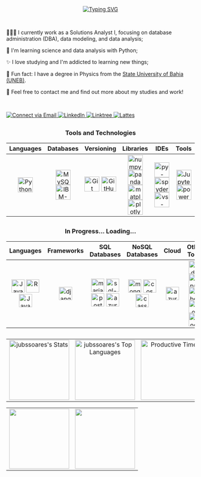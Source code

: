<p align="center">
    <a href="https://git.io/typing-svg">
        <img src="https://readme-typing-svg.herokuapp.com?font=Fira+Code&weight=100&size=30&pause=1000&color=AE82CF&center=true&vCenter=true&random=false&width=1000&lines=Hello%2C+world!" alt="Typing SVG" />
    </a>
</p>


<br>

<p>👩🏻‍💻 I currently work as a Solutions Analyst I, focusing on database administration (DBA), data modeling, and data analysis;</p>
<p>🌱 I'm learning science and data analysis with Python;</p>
<p>✨ I love studying and I'm addicted to learning new things;</p>
<p>🔭 Fun fact: I have a degree in Physics from the <a href="https://portal.uneb.br/">State University of Bahia (UNEB)</a>.</p>
<p>💬 Feel free to contact me and find out more about my studies and work!</p>

<br>

<p>
  <a href="mailto:eujulianasilvasoares@gmail.com">
    <img src="https://img.shields.io/badge/-email-D14836?style=for-the-badge&logo=gmail&logoColor=white" alt="Connect via Email" />
  </a>
  <a href="https://www.linkedin.com/in/julianasilvasoares/">
    <img src="https://img.shields.io/badge/LinkedIn-0077B5?style=for-the-badge&logo=linkedin&logoColor=white" alt="LinkedIn" />
  </a>
  <a href="https://linktr.ee/jubssoares">
    <img src="https://img.shields.io/badge/linktree-39E09B?style=for-the-badge&logo=linktree&logoColor=white" alt="Linktree" />
  </a>
  <a href="http://lattes.cnpq.br/7348547730589925">
    <img src="https://img.shields.io/badge/-Lattes-lightblue?style=for-the-badge&logo=bookstack&logoColor=white" alt="Lattes" />
  </a>
</p>

<h2></h2>

<div align = "center">
   <h3>Tools and Technologies</h3>
<table>
  <thead>
    <tr>
      <th><strong>Languages</strong></th>
      <th><strong>Databases</strong></th>
      <th><strong>Versioning</strong></th>
      <th><strong>Libraries</strong></th>
      <th><strong>IDEs</strong></th>
      <th><strong>Tools</strong></th>
    </tr>
  </thead>
  <tbody>
    <tr>
      <td align="center"><img alt="Python" width="40" height="40" src="https://cdn.jsdelivr.net/gh/devicons/devicon/icons/python/python-original.svg" /></td>
      <td align="center">
        <img alt="MySQL" width="40" height="40" src="https://cdn.jsdelivr.net/gh/devicons/devicon/icons/mysql/mysql-original.svg" />
        <img alt="IBM-DB2" width="40" height="40" src="https://dbdb.io/media/logos/ibm-db2-vertical.svg" />
      </td>
      <td align="center">
        <img alt="Git" width="40" src="https://cdn.jsdelivr.net/gh/devicons/devicon@latest/icons/git/git-original.svg" />
        <img alt="GitHub" width="40" src="https://cdn.jsdelivr.net/gh/devicons/devicon@latest/icons/github/github-original.svg" />
      </td>
      <td align="center">
        <img alt="numpy" width="40" height="40" src="https://cdn.jsdelivr.net/gh/devicons/devicon@latest/icons/numpy/numpy-original.svg" />
        <img alt="pandas" width="40" height="40" src="https://cdn.jsdelivr.net/gh/devicons/devicon@latest/icons/pandas/pandas-original.svg" />
        <img alt="matplotlib" width="40" height="40" src="https://cdn.jsdelivr.net/gh/devicons/devicon@latest/icons/matplotlib/matplotlib-original.svg" />
        <img alt="plotly" width="40" height="40" src="https://cdn.jsdelivr.net/gh/devicons/devicon@latest/icons/plotly/plotly-original.svg" />
      </td>
      <td align="center">
        <img alt="py-charm" width="40" height="40" src="https://cdn.jsdelivr.net/gh/devicons/devicon@latest/icons/pycharm/pycharm-original.svg" />
        <img alt="spyder" width="40" height="40" src="https://cdn.jsdelivr.net/gh/devicons/devicon@latest/icons/spyder/spyder-original.svg" />
        <img alt="vs-code" width="40" height="40" src="https://cdn.jsdelivr.net/gh/devicons/devicon@latest/icons/vscode/vscode-original.svg" />
      </td>
      <td align="center">
        <img alt="Jupyter" width="40" height="40" src="https://cdn.jsdelivr.net/gh/devicons/devicon@latest/icons/jupyter/jupyter-original.svg" />
        <img alt="power-bi" width="40" height="40" src="https://github.com/microsoft/PowerBI-Icons/blob/main/SVG/Power-BI.svg" />
      </td>
    </tr>
  </tbody>
</table>

<h2></h2>

<div align = "center">
   <h3>In Progress... Loading...</h3>
   <table>
  <thead>
    <tr>
      <th><strong>Languages</strong></th>
      <th><strong>Frameworks</strong></th>
      <th><strong>SQL Databases</strong></th>
      <th><strong>NoSQL Databases</strong></th>
      <th><strong>Cloud</strong></th>
      <th><strong>Other Tools</strong></th>
    </tr>
  </thead>
  <tbody>
    <tr>
      <td align="center">
        <img alt="Java" width="35" height="35" src="https://cdn.jsdelivr.net/gh/devicons/devicon/icons/java/java-original.svg" />
        <img alt="R" width="35" height="35" src="https://cdn.jsdelivr.net/gh/devicons/devicon@latest/icons/r/r-original.svg" />
        <img alt="JavaScript" width="35" height="35" src="https://cdn.jsdelivr.net/gh/devicons/devicon@latest/icons/javascript/javascript-original.svg" />
      </td>
      <td align="center">
        <img alt="django" width="35" height="35" src="https://cdn.jsdelivr.net/gh/devicons/devicon/icons/django/django-plain.svg" />
      </td>
      <td align="center">
        <img alt="maria-db" width="35" height="35" src="https://cdn.jsdelivr.net/gh/devicons/devicon@latest/icons/mariadb/mariadb-original.svg" />
        <img alt="sql-lite" width="35" height="35" src="https://cdn.jsdelivr.net/gh/devicons/devicon@latest/icons/sqlite/sqlite-original.svg" />
        <img alt="postgree-sql" width="35" height="35" src="https://cdn.jsdelivr.net/gh/devicons/devicon@latest/icons/postgresql/postgresql-original.svg" />
        <img alt="azure-sql-db" width="35" height="35" src="https://cdn.jsdelivr.net/gh/devicons/devicon@latest/icons/azuresqldatabase/azuresqldatabase-original.svg" />
      </td>
      <td align="center">
        <img alt="mongo-db" width="35" height="35" src="https://cdn.jsdelivr.net/gh/devicons/devicon@latest/icons/mongodb/mongodb-plain.svg" />
        <img alt="cosmos-db" width="35" height="35" src="https://cdn.jsdelivr.net/gh/devicons/devicon@latest/icons/cosmosdb/cosmosdb-original.svg" />
        <img alt="cassandra" width="35" height="35" src="https://cdn.jsdelivr.net/gh/devicons/devicon@latest/icons/cassandra/cassandra-original.svg" />
      </td>
      <td align="center">
        <img alt="azure" width="35" height="35" src="https://cdn.jsdelivr.net/gh/devicons/devicon@latest/icons/azure/azure-original.svg" />
      </td>
      <td align="center">
        <img alt="arduino" width="35" height="35" src="https://cdn.jsdelivr.net/gh/devicons/devicon@latest/icons/arduino/arduino-original.svg" />
        <img alt="apache-spark" width="35" height="35" src="https://cdn.jsdelivr.net/gh/devicons/devicon@latest/icons/apachespark/apachespark-original.svg" />
        <img alt="dbeaver" width="35" height="35" src="https://cdn.jsdelivr.net/gh/devicons/devicon@latest/icons/dbeaver/dbeaver-original.svg" />
        <img alt="json" width="35" height="35" src="https://cdn.jsdelivr.net/gh/devicons/devicon@latest/icons/json/json-original.svg" />
        <img alt="docker" width="35" height="35" src="https://cdn.jsdelivr.net/gh/devicons/devicon@latest/icons/docker/docker-plain.svg" />
      </td>
    </tr>
  </tbody>
</table>
          
 </div>

<h2></h2>


<table>
  <tr>
    <td align="center">
      <img src="https://github-readme-stats.vercel.app/api?username=jubssoares&theme=material-palenight&show_icons=true&hide_border=true&count_private=false" alt="jubssoares's Stats" height="160 px" />
    </td>
    <td align="center">
      <img src="https://github-readme-stats.vercel.app/api/top-langs/?username=jubssoares&theme=material-palenight&show_icons=true&hide_border=true&layout=compact" alt="jubssoares's Top Languages" height="160 px" />
    </td>
    <td align="center">
      <img src="http://github-profile-summary-cards.vercel.app/api/cards/productive-time?username=jubssoares&theme=material_palenight&utcOffset=-3" alt="Productive Time" height="160 px" />
    </td>
  </tr>
</table>

<table>
  <tr>
    <td align="center">
      <img src="http://github-profile-summary-cards.vercel.app/api/cards/profile-details?username=jubssoares&theme=material_palenight" height="160 px" />
    </td>
    <td align="center">
      <img src="https://github-readme-streak-stats.herokuapp.com/?user=jubssoares&theme=material-palenight&hide_border=true" height="160 px" />
    </td>
  </tr>
</table>
